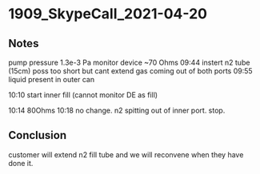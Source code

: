 # 1909_SkypeCall_2021-04-20

## Notes

pump pressure 1.3e-3 Pa 
monitor device ~70 Ohms
09:44 instert n2 tube (15cm) poss too short but cant extend
gas coming out of both ports 
09:55 liquid present in outer can 

10:10 start inner fill (cannot monitor DE as fill)

10:14 80Ohms
10:18 no change. n2 spitting out of inner port. stop. 

## Conclusion

customer will extend n2 fill tube and we will reconvene when they have done it.


